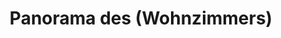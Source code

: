 ---
layout: /panorama.ect
project: '/web/projects/private/the-alchimist'
image: 'http://hub.acherno.com/svn/alhimika/Site/Panorami/01-Panorama-hol.jpg'
title: 'Panorama des (Wohnzimmers)'
sitemap: false
---